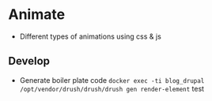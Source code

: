 # Animate

- Different types of animations using css & js

## Develop

- Generate boiler plate code `docker exec -ti blog_drupal /opt/vendor/drush/drush/drush gen render-element`
  test
